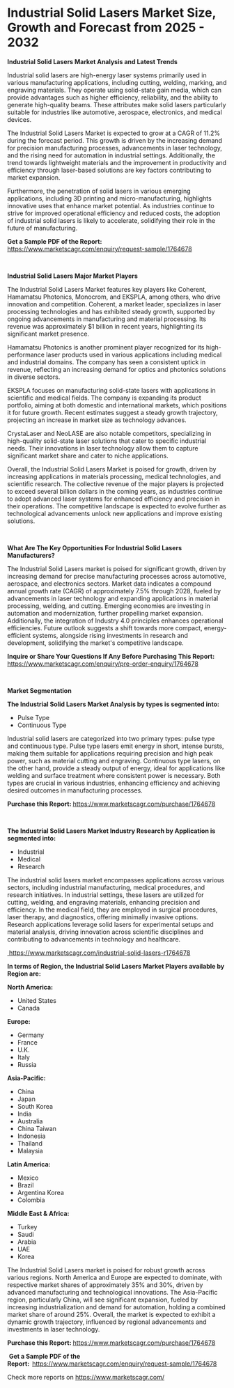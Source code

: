 <p><h1>Industrial Solid Lasers Market Size, Growth and Forecast from 2025 - 2032</h1></p><p><strong>Industrial Solid Lasers Market Analysis and Latest Trends</strong></p>
<p><p>Industrial solid lasers are high-energy laser systems primarily used in various manufacturing applications, including cutting, welding, marking, and engraving materials. They operate using solid-state gain media, which can provide advantages such as higher efficiency, reliability, and the ability to generate high-quality beams. These attributes make solid lasers particularly suitable for industries like automotive, aerospace, electronics, and medical devices.</p><p>The Industrial Solid Lasers Market is expected to grow at a CAGR of 11.2% during the forecast period. This growth is driven by the increasing demand for precision manufacturing processes, advancements in laser technology, and the rising need for automation in industrial settings. Additionally, the trend towards lightweight materials and the improvement in productivity and efficiency through laser-based solutions are key factors contributing to market expansion.</p><p>Furthermore, the penetration of solid lasers in various emerging applications, including 3D printing and micro-manufacturing, highlights innovative uses that enhance market potential. As industries continue to strive for improved operational efficiency and reduced costs, the adoption of industrial solid lasers is likely to accelerate, solidifying their role in the future of manufacturing.</p></p>
<p><strong>Get a Sample PDF of the Report:&nbsp;</strong> <a href="https://www.marketscagr.com/enquiry/request-sample/1764678?utm_campaign=2760&utm_medium=2&utm_source=Github&utm_content=ia&utm_term=27022025&utm_id=industrial-solid-lasers">https://www.marketscagr.com/enquiry/request-sample/1764678</a></p>
<p>&nbsp;</p>
<p><strong>Industrial Solid Lasers Major Market Players</strong></p>
<p><p>The Industrial Solid Lasers Market features key players like Coherent, Hamamatsu Photonics, Monocrom, and EKSPLA, among others, who drive innovation and competition. Coherent, a market leader, specializes in laser processing technologies and has exhibited steady growth, supported by ongoing advancements in manufacturing and material processing. Its revenue was approximately $1 billion in recent years, highlighting its significant market presence.</p><p>Hamamatsu Photonics is another prominent player recognized for its high-performance laser products used in various applications including medical and industrial domains. The company has seen a consistent uptick in revenue, reflecting an increasing demand for optics and photonics solutions in diverse sectors.</p><p>EKSPLA focuses on manufacturing solid-state lasers with applications in scientific and medical fields. The company is expanding its product portfolio, aiming at both domestic and international markets, which positions it for future growth. Recent estimates suggest a steady growth trajectory, projecting an increase in market size as technology advances.</p><p>CrystaLaser and NeoLASE are also notable competitors, specializing in high-quality solid-state laser solutions that cater to specific industrial needs. Their innovations in laser technology allow them to capture significant market share and cater to niche applications.</p><p>Overall, the Industrial Solid Lasers Market is poised for growth, driven by increasing applications in materials processing, medical technologies, and scientific research. The collective revenue of the major players is projected to exceed several billion dollars in the coming years, as industries continue to adopt advanced laser systems for enhanced efficiency and precision in their operations. The competitive landscape is expected to evolve further as technological advancements unlock new applications and improve existing solutions.</p></p>
<p>&nbsp;</p>
<p><strong>What Are The Key Opportunities For Industrial Solid Lasers Manufacturers?</strong></p>
<p><p>The Industrial Solid Lasers market is poised for significant growth, driven by increasing demand for precise manufacturing processes across automotive, aerospace, and electronics sectors. Market data indicates a compound annual growth rate (CAGR) of approximately 7.5% through 2028, fueled by advancements in laser technology and expanding applications in material processing, welding, and cutting. Emerging economies are investing in automation and modernization, further propelling market expansion. Additionally, the integration of Industry 4.0 principles enhances operational efficiencies. Future outlook suggests a shift towards more compact, energy-efficient systems, alongside rising investments in research and development, solidifying the market's competitive landscape.</p></p>
<p><strong>Inquire or Share Your Questions If Any Before Purchasing This Report:</strong> <a href="https://www.marketscagr.com/enquiry/pre-order-enquiry/1764678?utm_campaign=2760&utm_medium=2&utm_source=Github&utm_content=ia&utm_term=27022025&utm_id=industrial-solid-lasers">https://www.marketscagr.com/enquiry/pre-order-enquiry/1764678</a></p>
<p>&nbsp;</p>
<p><strong>Market Segmentation</strong></p>
<p><strong>The Industrial Solid Lasers Market Analysis by types is segmented into:</strong></p>
<p><ul><li>Pulse Type</li><li>Continuous Type</li></ul></p>
<p><p>Industrial solid lasers are categorized into two primary types: pulse type and continuous type. Pulse type lasers emit energy in short, intense bursts, making them suitable for applications requiring precision and high peak power, such as material cutting and engraving. Continuous type lasers, on the other hand, provide a steady output of energy, ideal for applications like welding and surface treatment where consistent power is necessary. Both types are crucial in various industries, enhancing efficiency and achieving desired outcomes in manufacturing processes.</p></p>
<p><strong>Purchase this Report:&nbsp;</strong><a href="https://www.marketscagr.com/purchase/1764678?utm_campaign=2760&utm_medium=2&utm_source=Github&utm_content=ia&utm_term=27022025&utm_id=industrial-solid-lasers">https://www.marketscagr.com/purchase/1764678</a></p>
<p>&nbsp;</p>
<p><strong>The Industrial Solid Lasers Market Industry Research by Application is segmented into:</strong></p>
<p><ul><li>Industrial</li><li>Medical</li><li>Research</li></ul></p>
<p><p>The industrial solid lasers market encompasses applications across various sectors, including industrial manufacturing, medical procedures, and research initiatives. In industrial settings, these lasers are utilized for cutting, welding, and engraving materials, enhancing precision and efficiency. In the medical field, they are employed in surgical procedures, laser therapy, and diagnostics, offering minimally invasive options. Research applications leverage solid lasers for experimental setups and material analysis, driving innovation across scientific disciplines and contributing to advancements in technology and healthcare.</p></p>
<p><a href="https://www.marketscagr.com/industrial-solid-lasers-r1764678?utm_campaign=2760&utm_medium=2&utm_source=Github&utm_content=ia&utm_term=27022025&utm_id=industrial-solid-lasers">&nbsp;https://www.marketscagr.com/industrial-solid-lasers-r1764678</a></p>
<p><strong>In terms of Region, the Industrial Solid Lasers Market Players available by Region are:</strong></p>
<p>
    <p> <strong> North America: </strong>
        <ul>
            <li>United States</li>
            <li>Canada</li>
        </ul>
        </p> 
    <p> <strong> Europe: </strong>
        <ul>
            <li>Germany</li>
            <li>France</li>
            <li>U.K.</li>
            <li>Italy</li>
            <li>Russia</li>
        </ul>
        </p> 
    <p> <strong> Asia-Pacific: </strong>
        <ul>
            <li>China</li>
            <li>Japan</li>
            <li>South Korea</li>
            <li>India</li>
            <li>Australia</li>
            <li>China Taiwan</li>
            <li>Indonesia</li>
            <li>Thailand</li>
            <li>Malaysia</li>
        </ul>
        </p> 
    <p> <strong> Latin America: </strong>
        <ul>
            <li>Mexico</li>
            <li>Brazil</li>
            <li>Argentina Korea</li>
            <li>Colombia</li>
        </ul>
        </p> 
    <p> <strong> Middle East & Africa: </strong>
        <ul>
            <li>Turkey</li>
            <li>Saudi</li>
            <li>Arabia</li>
            <li>UAE</li>
            <li>Korea</li>
        </ul>
    </p>
    </p>
<p><p>The Industrial Solid Lasers market is poised for robust growth across various regions. North America and Europe are expected to dominate, with respective market shares of approximately 35% and 30%, driven by advanced manufacturing and technological innovations. The Asia-Pacific region, particularly China, will see significant expansion, fueled by increasing industrialization and demand for automation, holding a combined market share of around 25%. Overall, the market is expected to exhibit a dynamic growth trajectory, influenced by regional advancements and investments in laser technology.</p></p>
<p><strong>Purchase this Report: </strong><a href="https://www.marketscagr.com/purchase/1764678?utm_campaign=2760&utm_medium=2&utm_source=Github&utm_content=ia&utm_term=27022025&utm_id=industrial-solid-lasers">https://www.marketscagr.com/purchase/1764678</a></p>
<p>&nbsp;<strong>Get a Sample PDF of the Report:&nbsp;&nbsp;</strong><a href="https://www.marketscagr.com/enquiry/request-sample/1764678?utm_campaign=2760&utm_medium=2&utm_source=Github&utm_content=ia&utm_term=27022025&utm_id=industrial-solid-lasers">https://www.marketscagr.com/enquiry/request-sample/1764678</a></p>
<p><strong></strong></p>
<p>Check more reports on <a href="https://www.marketscagr.com/?utm_campaign=2760&utm_medium=2&utm_source=Github&utm_content=ia&utm_term=27022025&utm_id=industrial-solid-lasers">https://www.marketscagr.com/</a></p>